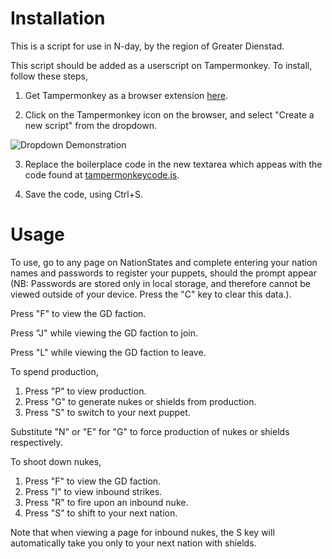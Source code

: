 # Installation
This is a script for use in N-day, by the region of Greater Dienstad.

This script should be added as a userscript on Tampermonkey. To install, follow these steps,

1) Get Tampermonkey as a browser extension [here](https://www.tampermonkey.net/).

2) Click on the Tampermonkey icon on the browser, and select "Create a new script" from the dropdown.

![Dropdown Demonstration](https://i.imgur.com/vWKoffJ.png)

3) Replace the boilerplace code in the new textarea which appeas with the code found at [tampermonkeycode.js](https://github.com/CanineAnimal/Peaceinvasionator/blob/main/tampermonkeycode.js).

4) Save the code, using Ctrl+S.

# Usage

To use, go to any page on NationStates and complete entering your nation names and passwords to register your puppets, should the prompt appear (NB: Passwords are stored only in local storage, and therefore cannot be viewed outside of your device. Press the "C" key to clear this data.).

Press "F" to view the GD faction.

Press "J" while viewing the GD faction to join.

Press "L" while viewing the GD faction to leave.

To spend production,

1) Press "P" to view production.
2) Press "G" to generate nukes or shields from production.
3) Press "S" to switch to your next puppet.

Substitute "N" or "E" for "G" to force production of nukes or shields respectively.

To shoot down nukes,

1) Press "F" to view the GD faction.
2) Press "I" to view inbound strikes.
3) Press "R" to fire upon an inbound nuke.
4) Press "S" to shift to your next nation.

Note that when viewing a page for inbound nukes, the S key will automatically take you only to your next nation with shields.

